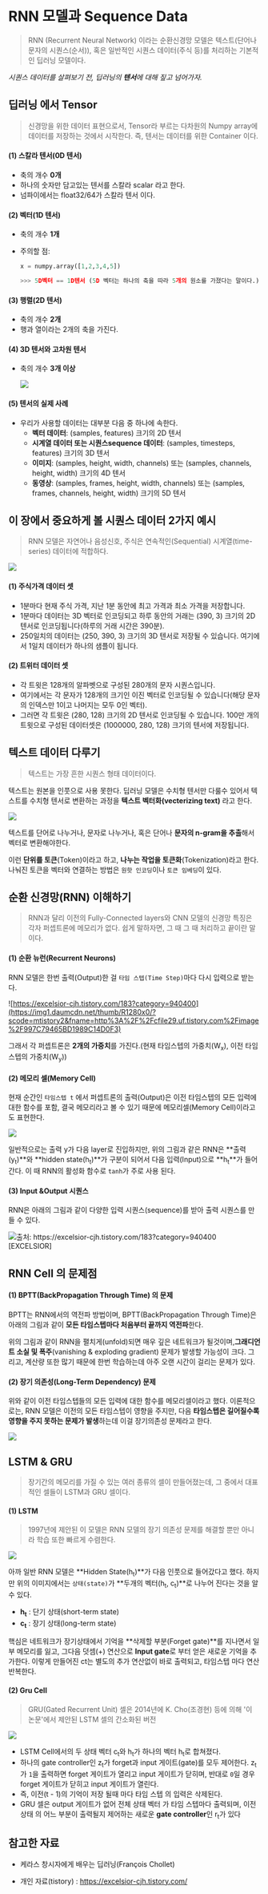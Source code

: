 # RNN 모델과 Sequence Data

> RNN (Recurrent Neural Network) 이라는 순환신경망 모델은 텍스트(단어나 문자의 시퀀스(순서)), 혹은 일반적인 시퀀스 데이터(주식 등)를 처리하는 기본적인 딥러닝 모델이다.



*시퀀스 데이터를 살펴보기 전, 딥러닝의 **텐서**에 대해 짚고 넘어가자.*



## 딥러닝 에서 Tensor

> 신경망을 위한 데이터 표현으로서, Tensor라 부르는 다차원의 Numpy array에 데이터를 저장하는 것에서 시작한다. 즉, 텐서는 데이터를 위한 Container 이다.



#### (1) 스칼라 텐서(0D 텐서)

- 축의 개수 **0개**
- 하나의 숫자만 담고있는 텐서를 스칼라 scalar 라고 한다.
- 넘파이에서는 float32/64가 스칼라 텐서 이다.



#### (2) 벡터(1D 텐서)

- 축의 개수 **1개**

- 주의할 점:

  ```python
  x = numpy.array([1,2,3,4,5])
  
  >>> 5D벡터 == 1D텐서 (5D 벡터는 하나의 축을 따라 5개의 원소를 가졌다는 말이다.)
  ```

  

#### (3) 행렬(2D 텐서)

- 축의 개수 **2개**
- 행과 열이라는 2개의 축을 가진다.



#### (4) 3D 텐서와 고차원 텐서

- 축의 개수 **3개 이상**

  ![](https://tensorflowkorea.files.wordpress.com/2018/12/068.jpg?w=300&h=151)

#### (5) 텐서의 실제 사례

- 우리가 사용할 데이터는 대부분 다음 중 하나에 속한다.
  - **벡터 데이터**: (samples, features) 크기의 2D 텐서
  - **시계열 데이터 또는 시퀀스sequence 데이터**: (samples, timesteps, features) 크기의 3D 텐서
  - **이미지**: (samples, height, width, channels) 또는 (samples, channels, height, width) 크기의 4D 텐서
  - **동영상**: (samples, frames, height, width, channels) 또는 (samples, frames, channels, height, width) 크기의 5D 텐서



## 이 장에서 중요하게 볼 시퀀스 데이터 2가지 예시

> RNN 모델은 자연어나 음성신호, 주식은 연속적인(Sequential) 시계열(time-series) 데이터에 적합하다.

![](https://img1.daumcdn.net/thumb/R1280x0/?scode=mtistory2&fname=http%3A%2F%2Fcfile23.uf.tistory.com%2Fimage%2F99BEDB465BD1985B100339)

#### (1) 주식가격 데이터 셋

- 1분마다 현재 주식 가격, 지난 1분 동안에 최고 가격과 최소 가격을 저장합니다. 
- 1분마다 데이터는 3D 벡터로 인코딩되고 하루 동안의 거래는 (390, 3) 크기의 2D 텐서로 인코딩됩니다(하루의 거래 시간은 390분). 
- 250일치의 데이터는 (250, 390, 3) 크기의 3D 텐서로 저장될 수 있습니다. 여기에서 1일치 데이터가 하나의 샘플이 됩니다.



#### (2) 트위터 데이터 셋

-  각 트윗은 128개의 알파벳으로 구성된 280개의 문자 시퀀스입니다. 
- 여기에서는 각 문자가 128개의 크기인 이진 벡터로 인코딩될 수 있습니다(해당 문자의 인덱스만 1이고 나머지는 모두 0인 벡터).
- 그러면 각 트윗은 (280, 128) 크기의 2D 텐서로 인코딩될 수 있습니다. 100만 개의 트윗으로 구성된 데이터셋은 (1000000, 280, 128) 크기의 텐서에 저장됩니다.



## 텍스트 데이터 다루기

> 텍스트는 가장 흔한 시퀀스 형태 데이터이다.



텍스트는 원본을 인풋으로 사용 못한다. 딥러닝 모델은 수치형 텐서만 다룰수 있어서 텍스트를 수치형 텐서로 변환하는 과정을 **텍스트 벡터화(vecterizing text)** 라고 한다.

![](https://www.hanbit.co.kr/data/editor/20190522164921_npssnrdp.jpg)

텍스트를 단어로 나누거나, 문자로 나누거나, 혹은 단어나 **문자의 n-gram을 추출**해서 벡터로 변환해야한다.

이런 **단위를 토큰**(Token)이라고 하고, **나누는 작업을 토큰화**(Tokenization)라고 한다. 나눠진 토큰을 벡터와 연결하는 방법은 `원핫 인코딩`이나 `토큰 임베딩`이 있다.



## 순환 신경망(RNN) 이해하기

> RNN과 달리 이전의 Fully-Connected layers와 CNN 모델의 신경망 특징은 각자 퍼셉트론에 메모리가 없다. 쉽게 말하자면, 그 때 그 때 처리하고 끝이란 말이다.



#### (1) 순환 뉴런(Recurrent Neurons)

RNN 모델은 한번 출력(Output)한 걸 `타임 스텝(Time Step)`마다 다시 입력으로 받는다.

![https://excelsior-cjh.tistory.com/183?category=940400](https://img1.daumcdn.net/thumb/R1280x0/?scode=mtistory2&fname=http%3A%2F%2Fcfile29.uf.tistory.com%2Fimage%2F997C79465BD1989C14D0F3)

그래서 각 퍼셉트론은 **2개의 가중치**를 가진다.(현재 타임스텝의 가중치(W<sub>x</sub>), 이전 타임스텝의 가중치(W<sub>y</sub>))



#### (2) 메모리 셀(Memory Cell)

현재 순간인 `타임스텝 t` 에서 퍼셉트론의 출력(Output)은 이전 타임스텝의 모든 입력에 대한 함수를 포함, 결국 메모리라고 볼 수 있기 때문에 메모리셀(Memory Cell)이라고도 표현한다.

![](https://img1.daumcdn.net/thumb/R1280x0/?scode=mtistory2&fname=http%3A%2F%2Fcfile25.uf.tistory.com%2Fimage%2F99C4E6485BD198EE0E301A)

일반적으로는 출력 y가 다음 layer로 진입하지만, 위의 그림과 같은 RNN은 **출력(y<sub>t</sub>)**와 **hidden state(h<sub>t</sub>)**가 구분이 되어서 다음 입력(Input)으로 **h<sub>t</sub>**가 들어간다. 이 때 RNN의 활성화 함수로 `tanh`가 주로 사용 된다.



#### (3) Input &Output 시퀀스

RNN은 아래의 그림과 같이 다양한 입력 시퀀스(sequence)를 받아 출력 시퀀스를 만들 수 있다.

![출처: https://excelsior-cjh.tistory.com/183?category=940400 [EXCELSIOR]](https://img1.daumcdn.net/thumb/R1280x0/?scode=mtistory2&fname=http%3A%2F%2Fcfile22.uf.tistory.com%2Fimage%2F99A94F465BD1990B20352F)



## RNN Cell 의 문제점

#### (1) BPTT(BackPropagation Through Time) 의 문제

 BPTT는 RNN에서의 역전파 방법이며, BPTT(BackPropagation Through Time)은 아래의 그림과 같이 **모든 타임스텝마다 처음부터 끝까지 역전파**한다.

위의 그림과 같이 RNN을 펼치게(unfold)되면 매우 깊은 네트워크가 될것이며,**그래디언트 소실 및 폭주**(vanishing & exploding gradient) 문제가 발생할 가능성이 크다. 그리고, 계산량 또한 많기 때문에 한번 학습하는데 아주 오랜 시간이 걸리는 문제가 있다.



#### (2) 장기 의존성(Long-Term Dependency) 문제

위와 같이 이전 타임스텝들의 모든 입력에 대한 함수를 메모리셀이라고 했다. 이론적으로는, RNN 모델은 이전의 모든 타임스텝이 영향을 주지만, 다음 **타임스텝은 길어질수록 영향을 주지 못하는 문제가 발생**하는데 이걸 장기의존성 문제라고 한다.

![](https://img1.daumcdn.net/thumb/R1280x0/?scode=mtistory2&fname=http%3A%2F%2Fcfile23.uf.tistory.com%2Fimage%2F99C0A53F5BD5F5C4038E7A)



## LSTM & GRU

> 장기간의 메모리를 가질 수 있는 여러 종류의 셀이 만들어졌는데, 그 중에서 대표적인 셀들이 LSTM과 GRU 셀이다.



#### (1) LSTM

> 1997년에 제안된 이 모델은 RNN 모델의 장기 의존성 문제를 해결할 뿐만 아니라 학습 또한 빠르게 수렴한다.

![](https://img1.daumcdn.net/thumb/R1280x0/?scode=mtistory2&fname=http%3A%2F%2Fcfile5.uf.tistory.com%2Fimage%2F9905CF385BD5F5EC027F20)

아까 일반 RNN 모델은 **Hidden State(h<sub>t</sub>)**가 다음 인풋으로 들어갔다고 했다. 하지만 위의 이미지에서는 `상태(state)`가 **두개의 벡터(h<sub>t</sub>, c<sub>t</sub>)**로 나누어 진다는 것을 알 수 있다.

- **h<sub>t</sub>** : 단기 상태(short-term state)
- **c<sub>t</sub>** :  장기 상태(long-term state)

핵심은 네트워크가 장기상태에서 기억을 **삭제할 부분(Forget gate)**를 지나면서 일부 메모리를 잃고, 그다음 덧셈(+) 연산으로 **Input gate**로 부터 얻은 새로운 기억을 추가한다. 이렇게 만들어진 ct는 별도의 추가 연산없이 바로 출력되고, 타임스텝 마다 연산 반복한다.



#### (2) Gru Cell

> GRU(Gated Recurrent Unit) 셀은 2014년에 K. Cho(조경현) 등에 의해 '이 논문'에서 제안된 LSTM 셀의 간소화된 버전

![](https://img1.daumcdn.net/thumb/R1280x0/?scode=mtistory2&fname=http%3A%2F%2Fcfile7.uf.tistory.com%2Fimage%2F99F0EC3E5BD5F6460255CF)

- LSTM Cell에서의 두 상태 벡터 c<sub>t</sub>와 h<sub>t</sub>가 하나의 벡터 h<sub>t</sub>로 합쳐졌다.
- 하나의 gate controller인 z<sub>t</sub>가 forget과 input 게이트(gate)를 모두 제어한다. z<sub>t</sub>가 `1`을 출력하면 forget 게이트가 열리고 input 게이트가 닫히며, 반대로 `0`일 경우 forget 게이트가 닫히고 input 게이트가 열린다.
- 즉, 이전(t - 1)의 기억이 저장 될때 마다 타임 스텝 의 입력은 삭제된다.
- GRU 셀은 output 게이트가 없어 전체 상태 벡터 가 타임 스텝마다 출력되며, 이전 상태 의 어느 부분이 출력될지 제어하는 새로운 **gate controller**인 r<sub>t</sub>가 있다



## 참고한 자료

- 케라스 창시자에게 배우는 딥러닝(François Chollet)

- 개인 자료(tistory) : https://excelsior-cjh.tistory.com/
